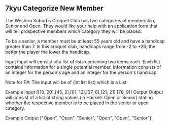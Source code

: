 ## 7kyu Categorize New Member

The Western Suburbs Croquet Club has two categories of membership, Senior and Open. They would like your help with an application form that will tell prospective members which category they will be placed.

To be a senior, a member must be at least 55 years old and have a handicap greater than 7. In this croquet club, handicaps range from -2 to +26; the better the player the lower the handicap.

Input
Input will consist of a list of lists containing two items each. Each list contains information for a single potential member. Information consists of an integer for the person's age and an integer for the person's handicap.

Note for F#: The input will be of (int list list) which is a List<List>

Example Input
[[18, 20],[45, 2],[61, 12],[37, 6],[21, 21],[78, 9]]
Output
Output will consist of a list of string values (in Haskell: Open or Senior) stating whether the respective member is to be placed in the senior or open category.

Example Output
["Open", "Open", "Senior", "Open", "Open", "Senior"]

